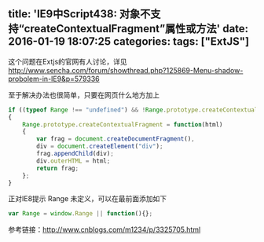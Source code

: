 title: 'IE9中Script438: 对象不支持“createContextualFragment”属性或方法'
date: 2016-01-19 18:07:25
categories:
tags: ["ExtJS"]
---

这个问题在Extjs的官网有人讨论，详见 http://www.sencha.com/forum/showthread.php?125869-Menu-shadow-probolem-in-IE9&p=579336

至于解决办法也很简单，只要在网页什么地方加上

```javascript
if ((typeof Range !== "undefined") && !Range.prototype.createContextualFragment)
{
	Range.prototype.createContextualFragment = function(html)
	{
		var frag = document.createDocumentFragment(), 
		div = document.createElement("div");
		frag.appendChild(div);
		div.outerHTML = html;
		return frag;
	};
}
```

正对IE8提示 Range 未定义，可以在最前面添加如下

```javascript
var Range = window.Range || function(){};
```

参考链接：http://www.cnblogs.com/m1234/p/3325705.html